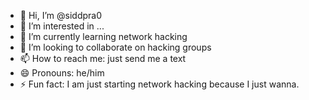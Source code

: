 - 👋 Hi, I’m @siddpra0
- 👀 I’m interested in ...
- 🌱 I’m currently learning network hacking
- 💞️ I’m looking to collaborate on hacking groups
- 📫 How to reach me: just send me a text
- 😄 Pronouns: he/him
- ⚡ Fun fact: I am just starting network hacking because I just wanna.

<!---
siddpra0/siddpra0 is a ✨ special ✨ repository because its `README.md` (this file) appears on your GitHub profile.
You can click the Preview link to take a look at your changes.
--->
